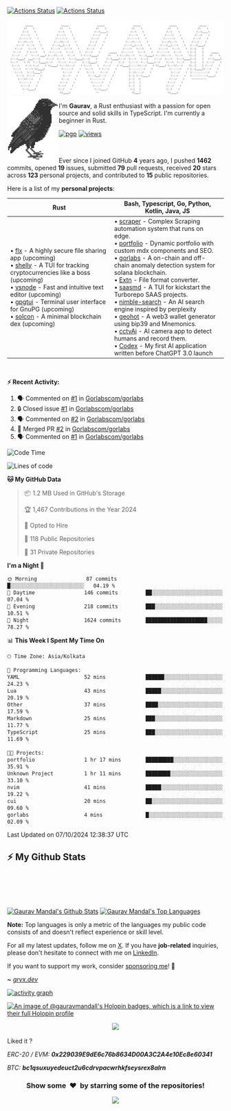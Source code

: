 [![Actions Status](https://github.com/gauravmandall/gauravmandall/workflows/wakatime-stats/badge.svg)](https://github.com/gauravmandall/gauravmandall/actions)
[![Actions Status](https://github.com/gauravmandall/gauravmandall/workflows/update-gh-activity/badge.svg)](https://github.com/gauravmandall/gauravmandall/actions)



<!-- ![Gaurav](assets/hero.png) -->
<img src="assets/hero.png">


<!-- <pre>
      ___           ___           ___       ___       ___
     /\__\         /\  \         /\__\     /\__\     /\  \
    /:/  /        /::\  \       /:/  /    /:/  /    /::\  \
   /:/__/        /:/\:\  \     /:/  /    /:/  /    /:/\:\  \
  /::\  \ ___   /::\~\:\  \   /:/  /    /:/  /    /:/  \:\  \
 /:/\:\  /\__\ /:/\:\ \:\__\ /:/__/    /:/__/    /:/__/ \:\__\
 \/__\:\/:/  / \:\~\:\ \/__/ \:\  \    \:\  \    \:\  \ /:/  /
      \::/  /   \:\ \:\__\    \:\  \    \:\  \    \:\  /:/  /
      /:/  /     \:\ \/__/     \:\  \    \:\  \    \:\/:/  /
     /:/  /       \:\__\        \:\__\    \:\__\    \::/  /
     \/__/         \/__/         \/__/     \/__/     \/__/
</pre> -->




<!-- <p align="center">
<img alt="loficity" width="600px" src="https://github.com/HyunCafe/HyunCafe/raw/main/assests/loficity.gif"</img>
</p> -->


<!-- <p align="center">
  <img src="https://socialify.git.ci/gauravmandall/gauravmandall/image?font=Source%20Code%20Pro&forks=1&issues=1&language=1&name=1&owner=1&pattern=Plus&pulls=1&stargazers=1&theme=Dark" alt="gauravmandall" width="700" height="300" />
</p> -->


<img align="left" src="assets/crow.png">

<br>

I'm **Gaurav**, a Rust enthusiast with a passion for open source and solid skills in TypeScript. I'm currently a beginner in Rust.

[![pgp](https://img.shields.io/badge/pgp-0xE9139BC7A1FA4294-313131?style=flat&labelColor=545454&color=313131)](https://github.com/gauravmandall.gpg) [![views](https://komarev.com/ghpvc/?username=gauravmandall&style=flat&color=313131&label=views&abbreviated=true)](https://github.com/gauravmandall)


<br>


Ever since I joined GitHub **4** years ago, I pushed **1462** commits, opened **19** issues, submitted **79** pull requests, received **20** stars across **123** personal projects, and contributed to **15** public repositories.

<!--
  WARNING 🔔🚨🚨🚨🚨🚨🚨🚨🔔
  Please think twice before BLINDLY COPYING my profile readme.
  Design your own that suit your needs and personality! Or well,
  at least remember to change the name, project, shell,
  etc!
-->

<!-- <h1 align="center"><img src="https://media2.giphy.com/media/v1.Y2lkPTc5MGI3NjExZmx5c2N1N2lkbjg5NnI3ajI2ZXhxZ24yZ3cxcmJibTZrMWZkbjlxaSZlcD12MV9pbnRlcm5hbF9naWZfYnlfaWQmY3Q9Zw/AFdcYElkoNAUE/giphy.webp" width="70">, I'm <b>Gaurav!<b/> </h1> -->




Here is a list of my **personal projects**:

| **Rust**                                                                                                                                                                                                                                                                                                                                                                                                                                                                                                                                                                                                                                                                                                                                                                                                                                                                                                                                                                                                                                                                                                                                                                                                                                                                                                                                    | **Bash**, **Typescript**, **Go**, **Python**, **Kotlin**, **Java**, **JS**                                                                                                                                                                                                                                                                                                                                                                                                                                                                                                                                                                                                                                                                                                                                                                                                                                                                                                                                                                                                                                                                                                                                                                                                                                                                                                        |
| --------------------------------------------------------------------------------------------------------------------------------------------------------------------------------------------------------------------------------------------------------------------------------------------------------------------------------------------------------------------------------------------------------------------------------------------------------------------------------------------------------------------------------------------------------------------------------------------------------------------------------------------------------------------------------------------------------------------------------------------------------------------------------------------------------------------------------------------------------------------------------------------------------------------------------------------------------------------------------------------------------------------------------------------------------------------------------------------------------------------------------------------------------------------------------------------------------------------------------------------------------------------------------------------------------------------------------------------------------- | --------------------------------------------------------------------------------------------------------------------------------------------------------------------------------------------------------------------------------------------------------------------------------------------------------------------------------------------------------------------------------------------------------------------------------------------------------------------------------------------------------------------------------------------------------------------------------------------------------------------------------------------------------------------------------------------------------------------------------------------------------------------------------------------------------------------------------------------------------------------------------------------------------------------------------------------------------------------------------------------------------------------------------------------------------------------------------------------------------------------------------------------------------------------------------------------------------------------------------------------------------------------------------------------------------------------------------------------------------------------------------- |
| • [flx](https://github.com/gauravmandall/flx) - A highly secure file sharing app (upcoming)<br>• [shelly](https://github.com/gauravmandall/shelly) - A TUI for tracking cryptocurrencies like a boss (upcoming)<br>• [vsnode](https://github.com/gauravmandall/vsnode) - Fast and intuitive text editor (upcoming)<br>• [gpgtui](https://github.com/gauravmandall/gpgtui) - Terminal user interface for GnuPG (upcoming)<br>• [solcon](https://github.com/gauravmandall/solcon) - A minimal blockchain dex (upcoming) | • [scraper](https://scraper.grvx.dev) - Complex Scraping automation system that runs on edge.<br>• [portfolio](https://grvx.dev) - Dynamic portfolio with custom mdx components and SEO.<br>• [gorlabs](https://github.com/gorlabscom/gorlabs) - A on-chain and off-chain anomaly detection system for solana blockchain.<br>• [Extn](https://github.com/gauravmandall/extn) - File format converter.<br>• [saasmd](https://www.npmjs.com/package/saasmd) - A TUI for kickstart the Turborepo SAAS projects.<br>• [nimble-search](https://nimble-search.vercel.app) - An AI search engine inspired by perplexity<br>• [geohot](https://github.com/gauravmandall/geohot) - A web3 wallet generator using bip39 and Mnemonics.<br>• [cctvAi](https://github.com/gauravmandall/cctvAi) - AI camera app to detect humans and record them.<br>• [Codex](https://github.com/gauravmandall/codex) - My first AI application written before ChatGPT 3.0 launch<br> |



















<br/>



**:zap: Recent Activity:**

<!--START_SECTION:activity-->
1. 🗣 Commented on [#1](https://github.com/Gorlabscom/gorlabs/issues/1#issuecomment-2206173876) in [Gorlabscom/gorlabs](https://github.com/Gorlabscom/gorlabs)
2. 🔒 Closed issue [#1](https://github.com/Gorlabscom/gorlabs/issues/1) in [Gorlabscom/gorlabs](https://github.com/Gorlabscom/gorlabs)
3. 🗣 Commented on [#2](https://github.com/Gorlabscom/gorlabs/pull/2#issuecomment-2206164876) in [Gorlabscom/gorlabs](https://github.com/Gorlabscom/gorlabs)
4. 🎉 Merged PR [#2](https://github.com/Gorlabscom/gorlabs/pull/2) in [Gorlabscom/gorlabs](https://github.com/Gorlabscom/gorlabs)
5. 🗣 Commented on [#1](https://github.com/Gorlabscom/gorlabs/issues/1#issuecomment-2205262416) in [Gorlabscom/gorlabs](https://github.com/Gorlabscom/gorlabs)
<!--END_SECTION:activity-->

<!--START_SECTION:waka-->
![Code Time](http://img.shields.io/badge/Code%20Time-3%20hrs%2014%20mins-blue)

![Lines of code](https://img.shields.io/badge/From%20Hello%20World%20I%27ve%20Written-5.4%20million%20lines%20of%20code-blue)

**🐱 My GitHub Data**

> 📦 1.2 MB Used in GitHub's Storage
 >
> 🏆 1,467 Contributions in the Year 2024
 >
> 💼 Opted to Hire
 >
> 📜 118 Public Repositories
 >
> 🔑 31 Private Repositories
 >
**I'm a Night 🦉**

```text
🌞 Morning                87 commits          █░░░░░░░░░░░░░░░░░░░░░░░░   04.19 %
🌆 Daytime                146 commits         ██░░░░░░░░░░░░░░░░░░░░░░░   07.04 %
🌃 Evening                218 commits         ███░░░░░░░░░░░░░░░░░░░░░░   10.51 %
🌙 Night                  1624 commits        ████████████████████░░░░░   78.27 %
```


📊 **This Week I Spent My Time On**

```text
🕑︎ Time Zone: Asia/Kolkata

💬 Programming Languages:
YAML                     52 mins             ██████░░░░░░░░░░░░░░░░░░░   24.23 %
Lua                      43 mins             █████░░░░░░░░░░░░░░░░░░░░   20.19 %
Other                    37 mins             ████░░░░░░░░░░░░░░░░░░░░░   17.59 %
Markdown                 25 mins             ███░░░░░░░░░░░░░░░░░░░░░░   11.77 %
TypeScript               25 mins             ███░░░░░░░░░░░░░░░░░░░░░░   11.69 %

🐱‍💻 Projects:
portfolio                1 hr 17 mins        █████████░░░░░░░░░░░░░░░░   35.91 %
Unknown Project          1 hr 11 mins        ████████░░░░░░░░░░░░░░░░░   33.10 %
nvim                     41 mins             █████░░░░░░░░░░░░░░░░░░░░   19.22 %
cui                      20 mins             ██░░░░░░░░░░░░░░░░░░░░░░░   09.60 %
gorlabs                  4 mins              █░░░░░░░░░░░░░░░░░░░░░░░░   02.09 %
```


 Last Updated on 07/10/2024 12:38:37 UTC
<!--END_SECTION:waka-->

<!--START_SECTION:waka-simple-->
<!--END_SECTION:waka-simple-->

## :zap: My Github Stats

  <br/>
  <p align="center"><a href="https://github.com/gauravmandall">
          <img src="https://streak-stats.demolab.com?user=gauravmandall&theme=tokyonight&hide_border=true&background=00000000" alt="" />
  </a></p>
  <br/>
    <a href="https://github.com/gauravmandall/github-readme-stats"><img alt="Gaurav Mandal's Github Stats" src="https://github-readme-stats.vercel.app/api?username=gauravmandall&show_icons=true&count_private=true&theme=react&hide_border=true&bg_color=0D1117" /></a>
  <a href="https://github.com/gauravmandall/github-readme-stats"><img alt="Gaurav Mandal's Top Languages" src="https://github-readme-stats.vercel.app/api/top-langs/?username=gauravmandall&langs_count=8&count_private=true&layout=compact&theme=react&hide_border=true&bg_color=0D1117" /></a>
  <br/>

<b>Note:</b> Top languages is only a metric of the languages my public code consists of and doesn't reflect experience or skill level.


For all my latest updates, follow me on [X](https://x.com/gauravmandall). If you have **job-related** inquiries, please don't hesitate to connect with me on [LinkedIn](https://www.linkedin.com/in/gauravmandall/).

If you want to support my work, consider [sponsoring me](https://github.com/sponsors/gauravmandall)! 💖

**~** [_grvx.dev_](https://grvx.dev/)


[![activity graph](https://gaurav-github-readme-activity-graph.vercel.app/graph?username=gauravmandall&theme=tokyo-night&custom_title=Gaurav's%20Activity%20Graph&hide_border=true)](https://github.com/gauravmandall/github-github-readme-activity-graph)


[![An image of @gauravmandall's Holopin badges, which is a link to view their full Holopin profile](https://holopin.me/gauravmandall)](https://holopin.io/@gauravmandall)

<!-- </br> -->

<p align="center">
  <img alig src="https://github-profile-trophy.vercel.app/?username=gauravmandall&theme=oldie&column=-1&no-frame=true" />
</p>

Liked it ?

*ERC-20 / EVM: **0x229039E9dE6c76b8634D00A3C2A4e10Ec8e60341***

*BTC: **bc1qsuxuyedeuct2u6cdrvpacwrhkfseysrex8alrn***

<div align="center">
<h3 align="center">Show some &nbsp;❤️&nbsp; by starring some of the repositories!</h3>
</div>

<p align="center">
  <img src="https://capsule-render.vercel.app/api?type=waving&color=gradient&height=60&section=footer"/>
</p>
